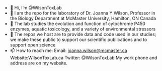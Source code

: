 - 👋 Hi, I’m @WilsonToxLab
- 👀 I am the repo for the laboratory of Dr. Joanna Y Wilson, Professor in the Biology Department at McMaster University, Hamilton, ON Canada
- 🌱 The lab studies the evolution and function of cytochrome P450 enzymes, aquatic toxicology, and a variety of environmental stressors
- 💞️ The repos we host are to provide data and code used in our studies; we make these public to support our scientific publications and to support open science
- 📫 How to reach me: Email: joanna.wilson@mcmaster.ca  Website:WilsonToxLab.ca  Twitter: @WilsonToxLab  My work phone and address are on my website.

<!---
WilsonToxLab/WilsonToxLab is a ✨ special ✨ repository because its `README.md` (this file) appears on your GitHub profile.
You can click the Preview link to take a look at your changes.
--->
